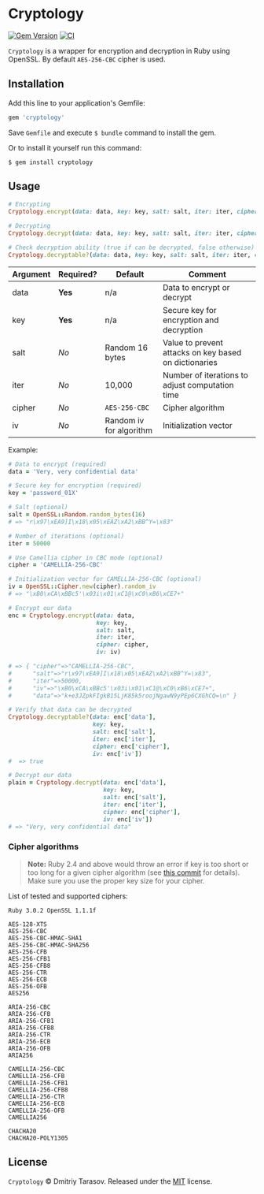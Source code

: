 # Cryptology

[![Gem Version](https://badge.fury.io/rb/cryptology.svg)](https://badge.fury.io/rb/cryptology)
[![CI](https://github.com/rubysamurai/cryptology/workflows/CI/badge.svg)](https://github.com/rubysamurai/cryptology/actions?query=workflow%3ACI)

`Cryptology` is a wrapper for encryption and decryption in Ruby using OpenSSL. By default `AES-256-CBC` cipher is used.

## Installation

Add this line to your application's Gemfile:

```ruby
gem 'cryptology'
```

Save `Gemfile` and execute `$ bundle` command to install the gem.

Or to install it yourself run this command:

```
$ gem install cryptology
```

## Usage

```ruby
# Encrypting
Cryptology.encrypt(data: data, key: key, salt: salt, iter: iter, cipher: cipher, iv: iv)

# Decrypting
Cryptology.decrypt(data: data, key: key, salt: salt, iter: iter, cipher: cipher, iv: iv)

# Check decryption ability (true if can be decrypted, false otherwise)
Cryptology.decryptable?(data: data, key: key, salt: salt, iter: iter, cipher: cipher, iv: iv)
```


Argument | Required? | Default                 | Comment
---------|-----------|-------------------------|-------------
data     | **Yes**   | n/a                     | Data to encrypt or decrypt
key      | **Yes**   | n/a                     | Secure key for encryption and decryption
salt     | *No*      | Random 16 bytes         | Value to prevent attacks on key based on dictionaries
iter     | *No*      | 10,000                  | Number of iterations to adjust computation time
cipher   | *No*      | `AES-256-CBC`           | Cipher algorithm
iv       | *No*      | Random iv for algorithm | Initialization vector

Example:

```ruby
# Data to encrypt (required)
data = 'Very, very confidential data'

# Secure key for encryption (required)
key = 'password_01X'

# Salt (optional)
salt = OpenSSL::Random.random_bytes(16)
# => "r\x97\xEA9]I\x18\x05\xEAZ\xA2\xBB^Y=\x83"

# Number of iterations (optional)
iter = 50000

# Use Camellia cipher in CBC mode (optional)
cipher = 'CAMELLIA-256-CBC'

# Initialization vector for CAMELLIA-256-CBC (optional)
iv = OpenSSL::Cipher.new(cipher).random_iv
# => "\xB0\xCA\xBBc5'\x03i\x01\xC1@\xC0\xB6\xCE7+"

# Encrypt our data
enc = Cryptology.encrypt(data: data,
                         key: key,
                         salt: salt,
                         iter: iter,
                         cipher: cipher,
                         iv: iv)

# => { "cipher"=>"CAMELLIA-256-CBC",
#      "salt"=>"r\x97\xEA9]I\x18\x05\xEAZ\xA2\xBB^Y=\x83",
#      "iter"=>50000,
#      "iv"=>"\xB0\xCA\xBBc5'\x03i\x01\xC1@\xC0\xB6\xCE7+",
#      "data"=>"k+e3JZpkFIgkB15LjK85k5roojNgawN9yPEp6CXGhCQ=\n" }

# Verify that data can be decrypted
Cryptology.decryptable?(data: enc['data'],
                        key: key,
                        salt: enc['salt'],
                        iter: enc['iter'],
                        cipher: enc['cipher'],
                        iv: enc['iv'])
#  => true

# Decrypt our data
plain = Cryptology.decrypt(data: enc['data'],
                           key: key,
                           salt: enc['salt'],
                           iter: enc['iter'],
                           cipher: enc['cipher'],
                           iv: enc['iv'])
# => "Very, very confidential data"
```

### Cipher algorithms

> **Note:** Ruby 2.4 and above would throw an error if key is too short or too long for a given cipher algorithm (see [this commit](https://github.com/ruby/ruby/commit/ce635262f53b760284d56bb1027baebaaec175d1) for details). Make sure you use the proper key size for your cipher.

List of tested and supported ciphers:

```
Ruby 3.0.2 OpenSSL 1.1.1f

AES-128-XTS
AES-256-CBC
AES-256-CBC-HMAC-SHA1
AES-256-CBC-HMAC-SHA256
AES-256-CFB
AES-256-CFB1
AES-256-CFB8
AES-256-CTR
AES-256-ECB
AES-256-OFB
AES256

ARIA-256-CBC
ARIA-256-CFB
ARIA-256-CFB1
ARIA-256-CFB8
ARIA-256-CTR
ARIA-256-ECB
ARIA-256-OFB
ARIA256

CAMELLIA-256-CBC
CAMELLIA-256-CFB
CAMELLIA-256-CFB1
CAMELLIA-256-CFB8
CAMELLIA-256-CTR
CAMELLIA-256-ECB
CAMELLIA-256-OFB
CAMELLIA256

CHACHA20
CHACHA20-POLY1305
```

## License

`Cryptology` © Dmitriy Tarasov. Released under the [MIT](LICENSE.txt) license.
